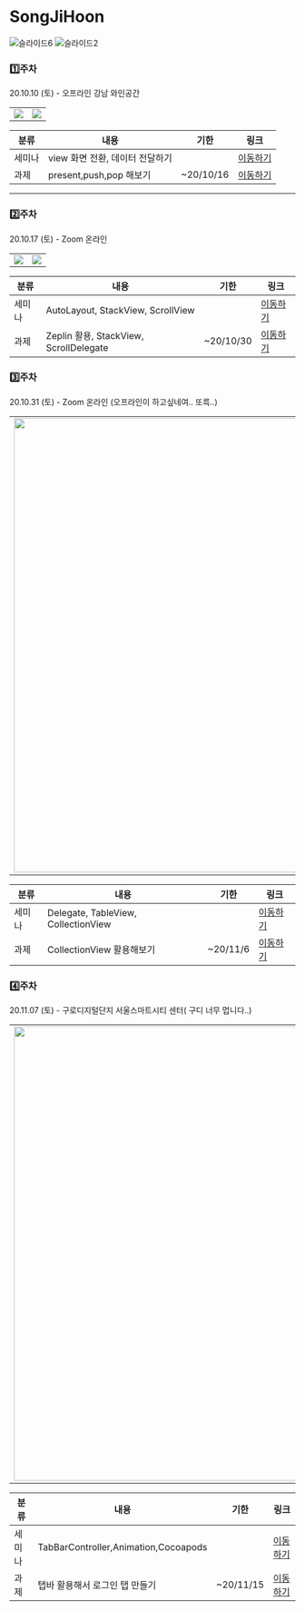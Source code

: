 # SongJiHoon

![슬라이드6](https://user-images.githubusercontent.com/60260284/94882414-ecdc3680-04a2-11eb-8628-890292a78396.png)
![슬라이드2](https://user-images.githubusercontent.com/60260284/94831679-f8e6da80-0447-11eb-807a-5ba904317207.png)






### 1️⃣주차
20.10.10 (토) - 오프라인 강남 와인공간


<table>

  <tr>
      <td><img src="https://user-images.githubusercontent.com/60260284/96102582-a4e0f900-0f11-11eb-83d6-cce3549e06ad.png"></td>
    <td><img src="https://user-images.githubusercontent.com/60260284/96102574-a3173580-0f11-11eb-9a21-cf523665527a.png" ></td>


  </tr>
 </table>
 

 
|   분류 |    내용   |   기한  | 링크 |
| ----  | ----     | ----   |  ---- | 
|    세미나  |   view 화면 전환, 데이터 전달하기  |   | [이동하기](https://github.com/27thONSOPT-iOS/SongJiHoon/blob/master/readme/first_seminar_Readme.md) |
|   과제  |    present,push,pop 해보기  |  ~20/10/16 | [이동하기](https://github.com/27thONSOPT-iOS/SongJiHoon/blob/master/readme/first_Assignment_Readme.md) | 

---


### 2️⃣주차
20.10.17 (토) - Zoom 온라인


<table>

  <tr>
      <td><img src="https://user-images.githubusercontent.com/60260284/96676675-d9890080-13a8-11eb-82ad-27eaa5bb3294.png"></td>
    <td><img src="https://user-images.githubusercontent.com/60260284/96676679-dbeb5a80-13a8-11eb-8a69-082aa2913252.png" ></td>


  </tr>
 </table>
 

 
|   분류 |    내용   |   기한  | 링크 |
| ----  | ----     | ----   |  ---- | 
|    세미나  |   AutoLayout, StackView, ScrollView  |   | [이동하기](https://github.com/27thONSOPT-iOS/SongJiHoon/tree/master/%EC%84%B8%EB%AF%B8%EB%82%98/secondSeminar) |
|   과제  |   Zeplin 활용, StackView, ScrollDelegate   |  ~20/10/30 | [이동하기](https://github.com/27thONSOPT-iOS/SongJiHoon/blob/master/readme/second_Assignment_Readme.md) | 




### 3️⃣주차
20.10.31 (토) - Zoom 온라인 (오프라인이 하고싶네여.. 또륵..)


<table>

  <tr>
      <td><img width = 800 src="https://user-images.githubusercontent.com/60260284/97891432-1f16d780-1d72-11eb-9acd-717187194081.png"></td>



  </tr>
 </table>
 

 
|   분류 |    내용   |   기한  | 링크 |
| ----  | ----     | ----   |  ---- | 
|    세미나  |   Delegate, TableView, CollectionView  |   | [이동하기](https://github.com/27thONSOPT-iOS/SongJiHoon/tree/master/%EC%84%B8%EB%AF%B8%EB%82%98/thridSeminar) |
|   과제  |   CollectionView 활용해보기  |  ~20/11/6 | [이동하기](https://github.com/27thONSOPT-iOS/SongJiHoon/blob/master/readme/third_Assignment_Readme.md) | 




### 4️⃣주차
20.11.07 (토) - 구로디지털단지 서울스마트시티 센터( 구디 너무 멉니다..)



<table>

  <tr>
      <td><img width = 800 src="https://user-images.githubusercontent.com/60260284/99137235-bcc0af80-266c-11eb-81e8-953fd6d507c7.png"></td>



  </tr>
 </table>
 

 
|   분류 |    내용   |   기한  | 링크 |
| ----  | ----     | ----   |  ---- | 
|    세미나  |   TabBarController,Animation,Cocoapods  |   | [이동하기](https://github.com/27thONSOPT-iOS/SongJiHoon/tree/master/%EC%84%B8%EB%AF%B8%EB%82%98/fourthSeminar) |
|   과제  |   탭바 활용해서 로그인 탭 만들기  |  ~20/11/15 | [이동하기](https://github.com/27thONSOPT-iOS/SongJiHoon/blob/master/readme/fourth_Assignment_Readme.md) | 
